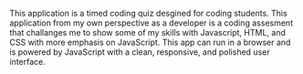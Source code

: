This application is a timed coding quiz desgined for coding students. This application from my own perspective as a developer is a coding assesment that challanges me to show some of my skills with Javascript, HTML, and CSS with more emphasis on JavaScript. This app can run in a browser and is powered by JavaScript with a clean, responsive, and polished user interface.